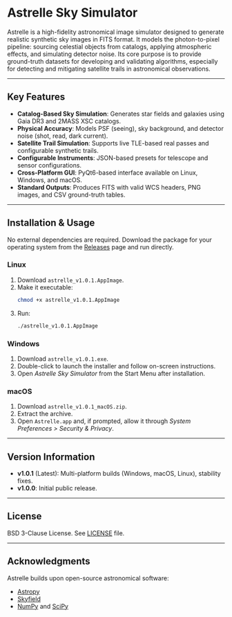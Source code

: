 # Astrelle Sky Simulator

Astrelle is a high-fidelity astronomical image simulator designed to generate realistic synthetic sky images in FITS format. It models the photon-to-pixel pipeline: sourcing celestial objects from catalogs, applying atmospheric effects, and simulating detector noise. Its core purpose is to provide ground-truth datasets for developing and validating algorithms, especially for detecting and mitigating satellite trails in astronomical observations.

---

## Key Features
- **Catalog-Based Sky Simulation**: Generates star fields and galaxies using Gaia DR3 and 2MASS XSC catalogs.  
- **Physical Accuracy**: Models PSF (seeing), sky background, and detector noise (shot, read, dark current).  
- **Satellite Trail Simulation**: Supports live TLE-based real passes and configurable synthetic trails.  
- **Configurable Instruments**: JSON-based presets for telescope and sensor configurations.  
- **Cross-Platform GUI**: PyQt6-based interface available on Linux, Windows, and macOS.  
- **Standard Outputs**: Produces FITS with valid WCS headers, PNG images, and CSV ground-truth tables.  

---

## Installation & Usage

No external dependencies are required. Download the package for your operating system from the [Releases](https://github.com/YOURUSER/astrelle/releases) page and run directly.

### Linux
1. Download `astrelle_v1.0.1.AppImage`.  
2. Make it executable:  
   ```bash
   chmod +x astrelle_v1.0.1.AppImage
   ```
3. Run:  
   ```bash
   ./astrelle_v1.0.1.AppImage
   ```

### Windows
1. Download `astrelle_v1.0.1.exe`.  
2. Double-click to launch the installer and follow on-screen instructions.  
3. Open *Astrelle Sky Simulator* from the Start Menu after installation.  

### macOS
1. Download `astrelle_v1.0.1_macOS.zip`.  
2. Extract the archive.  
3. Open `Astrelle.app` and, if prompted, allow it through *System Preferences > Security & Privacy*.  

---

## Version Information
- **v1.0.1** (Latest): Multi-platform builds (Windows, macOS, Linux), stability fixes.  
- **v1.0.0**: Initial public release.  

---

## License
BSD 3-Clause License. See [LICENSE](LICENSE) file.

---

## Acknowledgments
Astrelle builds upon open-source astronomical software:
- [Astropy](https://www.astropy.org/)  
- [Skyfield](https://rhodesmill.org/skyfield/)  
- [NumPy](https://numpy.org/) and [SciPy](https://scipy.org/)  
